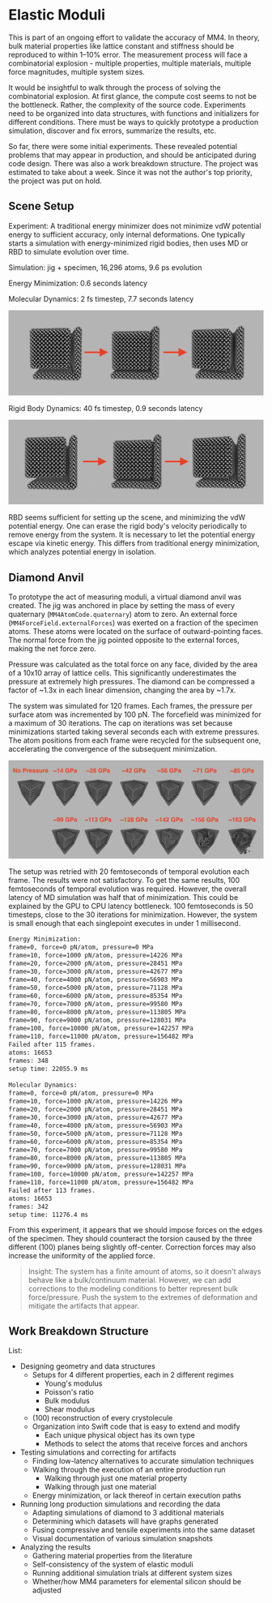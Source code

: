 # Elastic Moduli

This is part of an ongoing effort to validate the accuracy of MM4. In theory, bulk material properties like lattice constant and stiffness should be reproduced to within 1&ndash;10% error. The measurement process will face a combinatorial explosion - multiple properties, multiple materials, multiple force magnitudes, multiple system sizes.

It would be insightful to walk through the process of solving the combinatorial explosion. At first glance, the compute cost seems to not be the bottleneck. Rather, the complexity of the source code. Experiments need to be organized into data structures, with functions and initializers for different conditions. There must be ways to quickly prototype a production simulation, discover and fix errors, summarize the results, etc.

So far, there were some initial experiments. These revealed potential problems that may appear in production, and should be anticipated during code design. There was also a work breakdown structure. The project was estimated to take about a week. Since it was not the author's top priority, the project was put on hold.

## Scene Setup

Experiment: A traditional energy minimizer does not minimize vdW potential energy to sufficient accuracy, only internal deformations. One typically starts a simulation with energy-minimized rigid bodies, then uses MD or RBD to simulate evolution over time.

Simulation: jig + specimen, 16,296 atoms, 9.6 ps evolution

Energy Minimization: 0.6 seconds latency

Molecular Dynamics: 2 fs timestep, 7.7 seconds latency

![MD Scene Setup](./ElasticModuli_MD_SceneSetup.jpg)

Rigid Body Dynamics: 40 fs timestep, 0.9 seconds latency

![RBD Scene Setup](./ElasticModuli_RBD_SceneSetup.jpg)

RBD seems sufficient for setting up the scene, and minimizing the vdW potential energy. One can erase the rigid body's velocity periodically to remove energy from the system. It is necessary to let the potential energy escape via kinetic energy. This differs from traditional energy minimization, which analyzes potential energy in isolation.

## Diamond Anvil

To prototype the act of measuring moduli, a virtual diamond anvil was created. The jig was anchored in place by setting the mass of every quaternary (`MM4AtomCode.quaternary`) atom to zero. An external force (`MM4ForceField.externalForces`) was exerted on a fraction of the specimen atoms. These atoms were located on the surface of outward-pointing faces. The normal force from the jig pointed opposite to the external forces, making the net force zero.

Pressure was calculated as the total force on any face, divided by the area of a 10x10 array of lattice cells. This significantly underestimates the pressure at extremely high pressures. The diamond can be compressed a factor of ~1.3x in each linear dimension, changing the area by ~1.7x.

The system was simulated for 120 frames. Each frames, the pressure per surface atom was incremented by 100 pN. The forcefield was minimized for a maximum of 30 iterations. The cap on iterations was set because minimizations started taking several seconds each with extreme pressures. The atom positions from each frame were recycled for the subsequent one, accelerating the convergence of the subsequent minimization.

![Elastic Moduli Diamond Anvil](./ElasticModuli_DiamondAnvil.jpg)

The setup was retried with 20 femtoseconds of temporal evolution each frame. The results were not satisfactory. To get the same results, 100 femtoseconds of temporal evolution was required. However, the overall latency of MD simulation was half that of minimization. This could be explained by the GPU to CPU latency bottleneck. 100 femtoseconds is 50 timesteps, close to the 30 iterations for minimization. However, the system is small enough that each singlepoint executes in under 1 millisecond.

```
Energy Minimization:
frame=0, force=0 pN/atom, pressure=0 MPa
frame=10, force=1000 pN/atom, pressure=14226 MPa
frame=20, force=2000 pN/atom, pressure=28451 MPa
frame=30, force=3000 pN/atom, pressure=42677 MPa
frame=40, force=4000 pN/atom, pressure=56903 MPa
frame=50, force=5000 pN/atom, pressure=71128 MPa
frame=60, force=6000 pN/atom, pressure=85354 MPa
frame=70, force=7000 pN/atom, pressure=99580 MPa
frame=80, force=8000 pN/atom, pressure=113805 MPa
frame=90, force=9000 pN/atom, pressure=128031 MPa
frame=100, force=10000 pN/atom, pressure=142257 MPa
frame=110, force=11000 pN/atom, pressure=156482 MPa
Failed after 115 frames.
atoms: 16653
frames: 348
setup time: 22055.9 ms

Molecular Dynamics:
frame=0, force=0 pN/atom, pressure=0 MPa
frame=10, force=1000 pN/atom, pressure=14226 MPa
frame=20, force=2000 pN/atom, pressure=28451 MPa
frame=30, force=3000 pN/atom, pressure=42677 MPa
frame=40, force=4000 pN/atom, pressure=56903 MPa
frame=50, force=5000 pN/atom, pressure=71128 MPa
frame=60, force=6000 pN/atom, pressure=85354 MPa
frame=70, force=7000 pN/atom, pressure=99580 MPa
frame=80, force=8000 pN/atom, pressure=113805 MPa
frame=90, force=9000 pN/atom, pressure=128031 MPa
frame=100, force=10000 pN/atom, pressure=142257 MPa
frame=110, force=11000 pN/atom, pressure=156482 MPa
Failed after 113 frames.
atoms: 16653
frames: 342
setup time: 11276.4 ms
```

From this experiment, it appears that we should impose forces on the edges of 
the specimen. They should counteract the torsion caused by the three different
(100) planes being slightly off-center. Correction forces may also increase the
uniformity of the applied force.

> Insight: The system has a finite amount of atoms, so it doesn't always behave
> like a bulk/continuum material. However, we can add corrections to the
> modeling conditions to better represent bulk force/pressure. Push the system
> to the extremes of deformation and mitigate the artifacts that appear.

## Work Breakdown Structure

List:
 - Designing geometry and data structures
   - Setups for 4 different properties, each in 2 different regimes
     - Young's modulus
     - Poisson's ratio
     - Bulk modulus
     - Shear modulus
   - (100) reconstruction of every crystolecule
   - Organization into Swift code that is easy to extend and modify
     - Each unique physical object has its own type
     - Methods to select the atoms that receive forces and anchors
 - Testing simulations and correcting for artifacts
   - Finding low-latency alternatives to accurate simulation techniques
   - Walking through the execution of an entire production run
     - Walking through just one material property
     - Walking through just one material
   - Energy minimization, or lack thereof in certain execution paths
 - Running long production simulations and recording the data
   - Adapting simulations of diamond to 3 additional materials
   - Determining which datasets will have graphs generated
   - Fusing compressive and tensile experiments into the same dataset
   - Visual documentation of various simulation snapshots
 - Analyzing the results
   - Gathering material properties from the literature
   - Self-consistency of the system of elastic moduli
   - Running additional simulation trials at different system sizes
   - Whether/how MM4 parameters for elemental silicon should be adjusted
